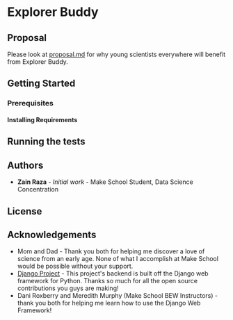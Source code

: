 # Explorer Buddy

## Proposal
Please look at [proposal.md](proposal.md) for why young scientists everywhere will
benefit from Explorer Buddy.

## Getting Started

### Prerequisites

#### Installing Requirements

## Running the tests

## Authors
- **Zain Raza** - *Initial work* - Make School Student, Data Science Concentration

## License

## Acknowledgements
- Mom and Dad - Thank you both for helping me discover a love of science from an early age.
None of what I accomplish at Make School would be possible without your support.
- [Django Project](https://www.djangoproject.com/) - This project's backend is built off the Django web framework for Python.
Thanks so much for all the open source contributions you guys are making!
- Dani Roxberry and Meredith Murphy (Make School BEW Instructors) - thank you both for helping me learn how to use the Django Web Framework!
